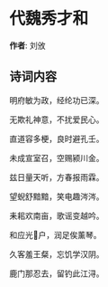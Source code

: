 # 代魏秀才和

**作者**: 刘攽

## 诗词内容

明府敏为政，经纶功已深。

无欺礼神意，不扰爱民心。

直道容多梗，良时避孔壬。

未成宣室召，空赐颍川金。

兹日量天听，方春报雨霖。

望蜺舒黯黯，笑电趣涔涔。

耒耜欢南亩，歌谣变越吟。

和应光𦶟户，润足俟薰琴。

久客羞王粲，忘饥学汉阴。

鹿门那忍去，留钓此江浔。

